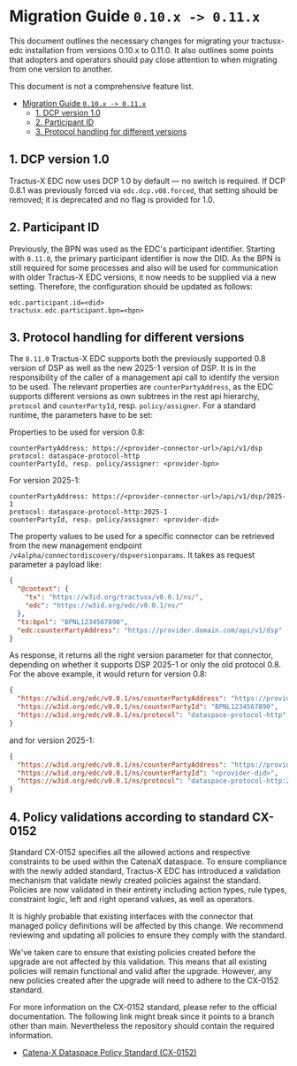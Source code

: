 # Migration Guide `0.10.x -> 0.11.x`

This document outlines the necessary changes for migrating your tractusx-edc installation from versions 0.10.x to 0.11.0.
It also outlines some points that adopters and operators should pay close attention to when migrating from one version
to another.

This document is not a comprehensive feature list.

<!-- TOC -->
- [Migration Guide `0.10.x -> 0.11.x`](#migration-guide-010x---011x)
  - [1. DCP version 1.0](#1-dcp-version-10)
  - [2. Participant ID](#2-participant-id)
  - [3. Protocol handling for different versions](#3-protocol-handling-for-different-versions)
<!-- TOC -->

## 1. DCP version 1.0

Tractus-X EDC now uses DCP 1.0 by default — no switch is required. If DCP 0.8.1 was previously forced via `edc.dcp.v08.forced`,
that setting should be removed; it is deprecated and no flag is provided for 1.0.

## 2. Participant ID

Previously, the BPN was used as the EDC's participant identifier. Starting with `0.11.0`, the primary participant
identifier is now the DID. As the BPN is still required for some processes and also will be used for communication
with older Tractus-X EDC versions, it now needs to be supplied via a new setting. Therefore, the configuration should
be updated as follows:

```properties
edc.participant.id=<did>
tractusx.edc.participant.bpn=<bpn>
```

## 3. Protocol handling for different versions

The `0.11.0` Tractus-X EDC supports both the previously supported 0.8 version of DSP as well as the new 2025-1 version
of DSP. It is in the responsibility of the caller of a management api call to identify the version to be used. The relevant
properties are `counterPartyAddress`, as the EDC supports different versions as own subtrees in the rest api hierarchy,
`protocol` and `counterPartyId`, resp. `policy/assigner`. For a standard runtime, the parameters have to be set:

Properties to be used for version 0.8:

```properties
counterPartyAddress: https://<provider-connector-url>/api/v1/dsp
protocol: dataspace-protocol-http
counterPartyId, resp. policy/assigner: <provider-bpn>
```

For version 2025-1:

```properties
counterPartyAddress: https://<provider-connector-url>/api/v1/dsp/2025-1
protocol: dataspace-protocol-http:2025-1
counterPartyId, resp. policy/assigner: <provider-did>
```

The property values to be used for a specific connector can be retrieved from the new management endpoint
`/v4alpha/connectordiscovery/dspversionparams`. It takes as request parameter a payload like:

```json
{
  "@context": {
    "tx": "https://w3id.org/tractusx/v0.0.1/ns/",
    "edc": "https://w3id.org/edc/v0.0.1/ns/"
  },
  "tx:bpnl": "BPNL1234567890",
  "edc:counterPartyAddress": "https://provider.domain.com/api/v1/dsp"
}  
```

As response, it returns all the right version parameter for that connector, depending on whether it supports
DSP 2025-1 or only the old protocol 0.8. For the above example, it would return for version 0.8:

```json
{
  "https://w3id.org/edc/v0.0.1/ns/counterPartyAddress": "https://provider.domain.com/api/v1/dsp/",
  "https://w3id.org/edc/v0.0.1/ns/counterPartyId": "BPNL1234567890",
  "https://w3id.org/edc/v0.0.1/ns/protocol": "dataspace-protocol-http"
}
```

and for version 2025-1:

```json
{
  "https://w3id.org/edc/v0.0.1/ns/counterPartyAddress": "https://provider.domain.com/api/v1/dsp/2025-1",
  "https://w3id.org/edc/v0.0.1/ns/counterPartyId": "<provider-did>",
  "https://w3id.org/edc/v0.0.1/ns/protocol": "dataspace-protocol-http:2025-1"
}
```

## 4. Policy validations according to standard CX-0152

Standard CX-0152 specifies all the allowed actions and respective constraints to be used within the CatenaX dataspace.
To ensure compliance with the newly added standard, Tractus-X EDC has introduced a validation mechanism that validate
newly created policies against the standard. Policies are now validated in their entirety including action types, 
rule types, constraint logic, left and right operand values, as well as operators.

It is highly probable that existing interfaces with the connector that managed policy definitions will be affected by 
this change. We recommend reviewing and updating all policies to ensure they comply with the standard.

We've taken care to ensure that existing policies created before the upgrade are not affected by this validation. This 
means that all existing policies will remain functional and valid after the upgrade. However, any new policies created
after the upgrade will need to adhere to the CX-0152 standard.

For more information on the CX-0152 standard, please refer to the official documentation. The following link
might break since it points to a branch other than main. Nevertheless the repository should contain the required 
information.
- [Catena-X Dataspace Policy Standard (CX-0152)](https://github.com/catenax-eV/product-standardization-prod/blob/R25.09-release-bundle/standards/CX-0152-PolicyConstrainsForDataExchange/CX-0152-PolicyConstraintsForDataExchange.md)
